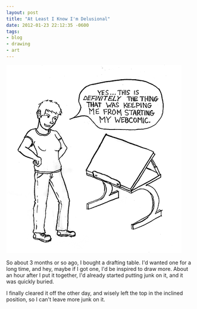 ```yaml
---
layout: post
title: "At Least I Know I'm Delusional"
date: 2012-01-23 22:12:35 -0600
tags:
- blog
- drawing
- art
---
```


<img src="/uploads/2012/01/draftingtable.png">

So about 3 months or so ago, I bought a drafting table. I'd wanted one for a long time, and hey, maybe if I got one, I'd be inspired to draw more. About an hour after I put it together, I'd already started putting junk on it, and it was quickly buried.

I finally cleared it off the other day, and wisely left the top in the inclined position, so I can't leave more junk on it.